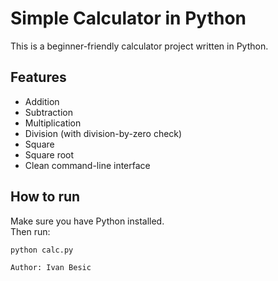 # Simple Calculator in Python

This is a beginner-friendly calculator project written in Python.

## Features
- Addition
- Subtraction
- Multiplication
- Division (with division-by-zero check)
- Square
- Square root
- Clean command-line interface

## How to run
Make sure you have Python installed.  
Then run:

```bash
python calc.py

Author: Ivan Besic
